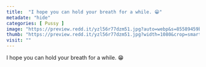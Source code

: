 ```yaml
---
title:  "I hope you can hold your breath for a while. 😁"
metadate: "hide"
categories: [ Pussy ]
image: "https://preview.redd.it/yzl56r77dzm51.jpg?auto=webp&s=85589459bcaee33ed895a33308d7edf2874de04d"
thumb: "https://preview.redd.it/yzl56r77dzm51.jpg?width=1080&crop=smart&auto=webp&s=0438058ea59ab4c9e59a27b17ab29c9826749243"
visit: ""
---
```

I hope you can hold your breath for a while. 😁
